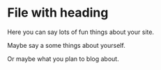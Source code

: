 # File with heading

Here you can say lots of fun things about your site.

Maybe say a some things about yourself.

Or maybe what you plan to blog about.
